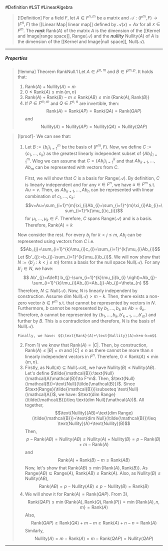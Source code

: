 #Definition #LST #LinearAlgebra 

> [!Definition]
> For a field $F$, let $A\in F^{n,m}$ be a matrix and $\mathcal{A}:(F^m,F) \to (F^n,F)$ the [[Linear Map| linear map]] defined by $\mathcal{A}(x)=Ax$ for all $x\in F^m$. The ***rank*** $\text{Rank}(A)$ of the matrix $A$ is the dimension of the [[Kernel and Image|range space]], $\text{Range}(\mathcal{A})$ and the ***nullity*** $\text{Nullity}(A)$ of $A$ is the dimension of the [[Kernel and Image|null space]], $\text{Null}(\mathcal{A})$.

---
##### Properties
> [!lemma] Theorem RankNull.1
> Let $A\in F^{n,m}$ and $B\in F^{m,p}$. It holds that:
> 1. $\text{Rank}(A)+\text{Nullity}(A)=m$
> 2. $0\leq \text{Rank}(A)\leq \min\{ m,n \}$
> 3. $\text{Rank}(A)+\text{Rank}(B)-m \leq \text{Rank}(AB)\leq \min\{  \text{Rank}(A),\text{Rank}(B)\}$
> 4. If $P\in F^{m,m}$ and $Q\in F^{n,n}$ are invertible, then:
> 	$$\text{Rank}(A)=\text{Rank}(AP)=\text{Rank}(QA)=\text{Rank}(QAP)$$
>    and
> 	$$\text{Nullity}(A)=\text{Nullity}(AP)=\text{Nullity}(QA)=\text{Nullity}(QAP)$$

> [!proof]-
> We can see that:
> 1. Let $B:=\{ b_{i} \}_{i=1}^m$ be the basis of $(F^m,F)$. Now, we define $C:=\{ c_{1},\dots,c_{k} \}$ as the greatest linearly independent subset of $\{ Ab_{i} \}_{i=1}^m$. Wlog we can assume that $C=\{Ab_{i}\}_{{i=1}}^{k}$ and that $Ab_{k+1},\dots,Ab_{m}$ can be represented with vectors from $C$.
>     
>     First, we will show that $C$ is a basis for $\text{Range}(\mathcal{A})$. By definition, $C$ is linearly independent and for any $v\in F^n$, we have $u\in F^m$ s.t. $Au=v$. Then, as $Ab_{k+1},\dots,Ab_{n}$ can be represented with linear combination of $c_{1},\dots,c_{k}$:
> 	$$v=Au=\sum_{i=1}^{m}\xi_{i}Ab_{i}=\sum_{i=1}^{m}\xi_{i}Ab_{i}=\sum_{i=1}^k{\mu_{i}c_{i}}$$
> 	for $\mu_{1},\dots,\mu_{k} \in F$. Therefore, $C$ spans $\text{Range}(\mathcal{A})$ and is a basis. Therefore, $\text{Rank}(A)=k$
> 	
> 	Now consider the rest. For every $b_{j}$ for $k<j\leq m$, $Ab_j$ can be represented using vectors from $C$ i.e. $$Ab_{j}=\sum_{i=1}^{k}\mu_{i}c_{i}=\sum_{i=1}^{k}\mu_{i}Ab_{i}$$ Let $b'_{j}:=b_{j}-\sum_{i=1}^{k}\mu_{i}b_{i}$. We will now show that $N:=\{ b'_{j}: k < j \leq m\}$ forms a basis for the null space $\text{Null}(\mathcal{A})$. For any $b'_{j}\in N$, we have:
> 	$$
> 	 Ab'_{j}=A\left( b_{j}-\sum_{i=1}^{k}\mu_{i}b_{i} \right)=Ab_{j}-\sum_{i=1}^{k}\mu_{i}Ab_{i}=Ab_{j}-Ab_{j}=\theta_{n}
> 	 $$
> 	Therefore, $N \subseteq \text{Null}(\mathcal{A})$. Now, $N$ is linearly independent by construction. Assume $\text{dim}\text{ Null}(\mathcal{A})>m-k$. Then, there exists a non-zero vector $b\in F^m$ s.t. that cannot be represented by vectors in $N$. Furthermore, $b$ cannot be represented by $b_{1},\dots,b_{k}$ as $Ab=\theta_{n}$. Therefore, $b$ cannot be represented by $\{ b_{1},\dots,b_{k},b'_{k+1},\dots,b'_{m} \}$ and further by $B$. This is a contradiction and therefore, $N$ is the basis of $\text{Null}(\mathcal{A})$.
> 	
>     Finally, we have: $$\text{Rank}(A)+\text{Nullity}(A)=k+m-k=m$$
>  2. From 1) we know that $\text{Rank}(A)=|C|$. Then, by construction, $\text{Rank}(A)\leq |B|=m$
>  and $|C|\leq n$ as there cannot be more than $n$ linearly independent vectors in $F^n$. Therefore, $0\leq \text{Rank}(A) \leq \min\{ m,n \}$.
>  3. Firstly, as $\text{Null}(\mathcal{B})\subseteq \text{Null}(\mathcal{A}\mathcal{B})$, we have $\text{Nullity}(B)\leq \text{Nullity}(AB)$. Let's define $\tilde{\mathcal{B}}:\text{Null}(\mathcal{A}\mathcal{B})\to F^m$. Then, $\text{Null}(\mathcal{B})=\text{Null}(\tilde{\mathcal{B}})$. Since $\text{Range}(\tilde{\mathcal{B}})\subseteq \text{Null}(\mathcal{A})$, we have: $\text{dim Range}(\tilde{\mathcal{B}})\leq \text{dim Null}(\mathcal{A})$. All together,$$\text{Nullity}(AB)=\text{dim Range}(\tilde{\mathcal{B}})+\text{dim Null}(\tilde{\mathcal{B}})\leq \text{Nullity}(A)+\text{Nullity}(B)$$
>      Then, $$p-\text{Rank}(AB)=\text{Nullity}(AB)\leq \text{Nullity}(A)+\text{Nullity}(B)=p-\text{Rank}(B)+m-\text{Rank}(A)$$ and $$\text{Rank}(A)+\text{Rank}(B)-m \leq \text{Rank}(AB)$$
>      Now, let's show that $\text{Rank}(AB)\leq \min\{  \text{Rank}(A),\text{Rank}(B)\}$. As $\text{Range}(AB)\subseteq \text{Range}(A)$, $\text{Rank}(AB)\leq \text{Rank}(A)$. Also, as $\text{Nullity}(B)\leq \text{Nullity}(AB)$, $$\text{Rank}(AB)=p-\text{Nullity}(AB)\leq p-\text{Nullity}(B)=\text{Rank}(B)$$
>  4. We will show it for $\text{Rank}(A)=\text{Rank}(QAP)$. From 3), $$\text{Rank}(QAP)\leq\min\{ \text{Rank}(A),\text{Rank}(Q),\text{Rank}(P) \}=\min\{ \text{Rank}(A),n,m\}=\text{Rank}(A)$$ Also,
>      $$\text{Rank}(QAP)\ge \text{Rank}(QA)+m-m\ge \text{Rank}(A)+n-n=\text{Rank}(A)$$
>      Similarly, $$\text{Nullity}(A)=m-\text{Rank}(A)=m-\text{Rank}(QAP)=\text{Nullity}(QAP)$$
---
